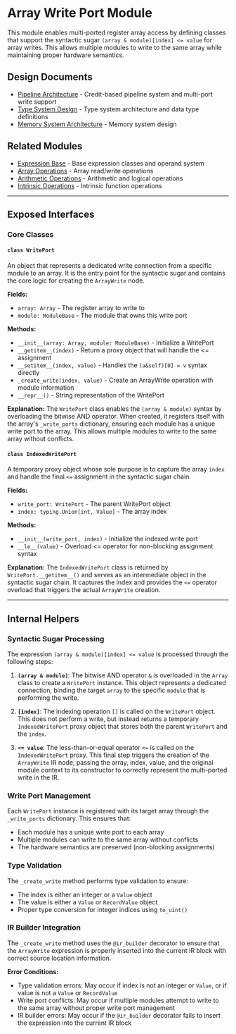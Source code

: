 # Array Write Port Module

This module enables multi-ported register array access by defining classes that support the syntactic sugar `(array & module)[index] <= value` for array writes. This allows multiple modules to write to the same array while maintaining proper hardware semantics.

## Design Documents

- [Pipeline Architecture](../../../docs/design/internal/pipeline.md) - Credit-based pipeline system and multi-port write support
- [Type System Design](../../../docs/design/lang/type.md) - Type system architecture and data type definitions
- [Memory System Architecture](../../../docs/design/arch/memory.md) - Memory system design

## Related Modules

- [Expression Base](../expr.md) - Base expression classes and operand system
- [Array Operations](../array.md) - Array read/write operations
- [Arithmetic Operations](../arith.md) - Arithmetic and logical operations
- [Intrinsic Operations](../intrinsic.md) - Intrinsic function operations

---

## Exposed Interfaces

### Core Classes

#### `class WritePort`

An object that represents a dedicated write connection from a specific module to an array. It is the entry point for the syntactic sugar and contains the core logic for creating the `ArrayWrite` node.

**Fields:**
- `array: Array` - The register array to write to
- `module: ModuleBase` - The module that owns this write port

**Methods:**
- `__init__(array: Array, module: ModuleBase)` - Initialize a WritePort
- `__getitem__(index)` - Return a proxy object that will handle the <= assignment
- `__setitem__(index, value)` - Handles the `(a&self)[0] = v` syntax directly
- `_create_write(index, value)` - Create an ArrayWrite operation with module information
- `__repr__()` - String representation of the WritePort

**Explanation:**
The `WritePort` class enables the `(array & module)` syntax by overloading the bitwise AND operator. When created, it registers itself with the array's `_write_ports` dictionary, ensuring each module has a unique write port to the array. This allows multiple modules to write to the same array without conflicts.

#### `class IndexedWritePort`

A temporary proxy object whose sole purpose is to capture the array `index` and handle the final `<=` assignment in the syntactic sugar chain.

**Fields:**
- `write_port: WritePort` - The parent WritePort object
- `index: typing.Union[int, Value]` - The array index

**Methods:**
- `__init__(write_port, index)` - Initialize the indexed write port
- `__le__(value)` - Overload <= operator for non-blocking assignment syntax

**Explanation:**
The `IndexedWritePort` class is returned by `WritePort.__getitem__()` and serves as an intermediate object in the syntactic sugar chain. It captures the index and provides the `<=` operator overload that triggers the actual `ArrayWrite` creation.

---

## Internal Helpers

### Syntactic Sugar Processing

The expression `(array & module)[index] <= value` is processed through the following steps:

1. **`(array & module)`**: The bitwise AND operator `&` is overloaded in the `Array` class to create a `WritePort` instance. This object represents a dedicated connection, binding the target `array` to the specific `module` that is performing the write.

2. **`[index]`**: The indexing operation `[]` is called on the `WritePort` object. This does not perform a write, but instead returns a temporary `IndexedWritePort` proxy object that stores both the parent `WritePort` and the `index`.

3. **`<= value`**: The less-than-or-equal operator `<=` is called on the `IndexedWritePort` proxy. This final step triggers the creation of the `ArrayWrite` IR node, passing the array, index, value, and the original module context to its constructor to correctly represent the multi-ported write in the IR.

### Write Port Management

Each `WritePort` instance is registered with its target array through the `_write_ports` dictionary. This ensures that:
- Each module has a unique write port to each array
- Multiple modules can write to the same array without conflicts
- The hardware semantics are preserved (non-blocking assignments)

### Type Validation

The `_create_write` method performs type validation to ensure:
- The index is either an integer or a `Value` object
- The value is either a `Value` or `RecordValue` object
- Proper type conversion for integer indices using `to_uint()`

### IR Builder Integration

The `_create_write` method uses the `@ir_builder` decorator to ensure that the `ArrayWrite` expression is properly inserted into the current IR block with correct source location information.

**Error Conditions:**
- Type validation errors: May occur if index is not an integer or `Value`, or if value is not a `Value` or `RecordValue`
- Write port conflicts: May occur if multiple modules attempt to write to the same array without proper write port management
- IR builder errors: May occur if the `@ir_builder` decorator fails to insert the expression into the current IR block
